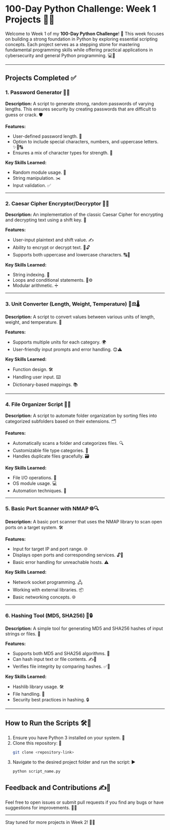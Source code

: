 # 100-Day Python Challenge: Week 1 Projects 🚀🐍

Welcome to Week 1 of my **100-Day Python Challenge**! 🎯 This week focuses on building a strong foundation in Python by exploring essential scripting concepts. Each project serves as a stepping stone for mastering fundamental programming skills while offering practical applications in cybersecurity and general Python programming. 💻🔐

---

## Projects Completed ✅

### 1. Password Generator 🔐🔑
**Description:**
A script to generate strong, random passwords of varying lengths. This ensures security by creating passwords that are difficult to guess or crack. 🛡️

**Features:**
- User-defined password length. 📏
- Option to include special characters, numbers, and uppercase letters. ✨🔢🔠
- Ensures a mix of character types for strength. 💪

**Key Skills Learned:**
- Random module usage. 🎲
- String manipulation. ✂️
- Input validation. ✅

---

### 2. Caesar Cipher Encryptor/Decryptor 🔏🔤
**Description:**
An implementation of the classic Caesar Cipher for encrypting and decrypting text using a shift key. 🔄

**Features:**
- User-input plaintext and shift value. ✍️
- Ability to encrypt or decrypt text. 🔐🔓
- Supports both uppercase and lowercase characters. 🔠🔡

**Key Skills Learned:**
- String indexing. 🧮
- Loops and conditional statements. 🔄⚙️
- Modular arithmetic. ➗

---

### 3. Unit Converter (Length, Weight, Temperature) 📏⚖️🌡️
**Description:**
A script to convert values between various units of length, weight, and temperature. 🔄

**Features:**
- Supports multiple units for each category. 🌍
- User-friendly input prompts and error handling. 😊⚠️

**Key Skills Learned:**
- Function design. 🛠️
- Handling user input. ⌨️
- Dictionary-based mappings. 📚

---

### 4. File Organizer Script 📂🤖
**Description:**
A script to automate folder organization by sorting files into categorized subfolders based on their extensions. 🗂️

**Features:**
- Automatically scans a folder and categorizes files. 🔍
- Customizable file type categories. 🎨
- Handles duplicate files gracefully. 🗃️

**Key Skills Learned:**
- File I/O operations. 📁
- OS module usage. 💻
- Automation techniques. 🤖

---

### 5. Basic Port Scanner with NMAP 🌐🔍
**Description:**
A basic port scanner that uses the NMAP library to scan open ports on a target system. 🛠️

**Features:**
- Input for target IP and port range. 🌐
- Displays open ports and corresponding services. 🔓📡
- Basic error handling for unreachable hosts. ⚠️

**Key Skills Learned:**
- Network socket programming. 🖧
- Working with external libraries. 📦
- Basic networking concepts. 🌐

---

### 6. Hashing Tool (MD5, SHA256) 🧮🔒
**Description:**
A simple tool for generating MD5 and SHA256 hashes of input strings or files. 🔐

**Features:**
- Supports both MD5 and SHA256 algorithms. 📜
- Can hash input text or file contents. ✍️📁
- Verifies file integrity by comparing hashes. ✅🔗

**Key Skills Learned:**
- Hashlib library usage. 🛠️
- File handling. 📂
- Security best practices in hashing. 🔒

---

## How to Run the Scripts 🛠️📜
1. Ensure you have Python 3 installed on your system. 🐍
2. Clone this repository: 🔗
   ```bash
   git clone <repository-link>
   ```
3. Navigate to the desired project folder and run the script: ▶️
   ```bash
   python script_name.py
   ```

## Feedback and Contributions ✍️💬
Feel free to open issues or submit pull requests if you find any bugs or have suggestions for improvements. 🐛💡

---

Stay tuned for more projects in Week 2! 🚀🔥

